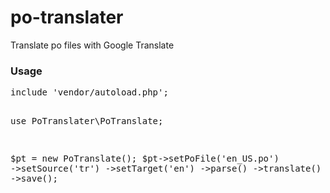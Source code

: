 # po-translater
Translate po files with Google Translate

<h3>Usage</h3>
<pre>
include 'vendor/autoload.php';

use PoTranslater\PoTranslate;

$pt = new PoTranslate();
$pt->setPoFile('en_US.po')
	->setSource('tr')
	->setTarget('en')
	->parse()
	->translate()
	->save();

</pre>
